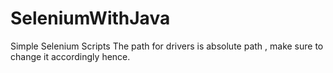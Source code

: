 # SeleniumWithJava
Simple Selenium Scripts
The path for drivers is absolute path , make sure to change it accordingly hence.

